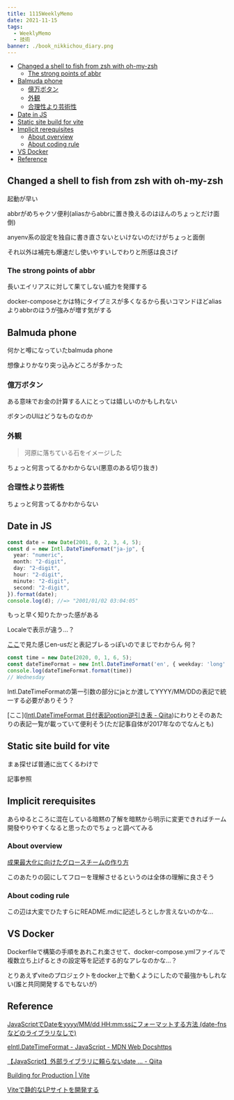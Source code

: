 ```yaml
---
title: 1115WeeklyMemo
date: 2021-11-15
tags:
  - WeeklyMemo
  - 技術
banner: ./book_nikkichou_diary.png
---
```


- [Changed a shell to fish from zsh with oh-my-zsh](#changed-a-shell-to-fish-from-zsh-with-oh-my-zsh)
  - [The strong points of abbr](#the-strong-points-of-abbr)
- [Balmuda phone](#balmuda-phone)
  - [億万ボタン](#億万ボタン)
  - [外観](#外観)
  - [合理性より芸術性](#合理性より芸術性)
- [Date in JS](#date-in-js)
- [Static site build for vite](#static-site-build-for-vite)
- [Implicit rerequisites](#implicit-rerequisites)
  - [About overview](#about-overview)
  - [About coding rule](#about-coding-rule)
- [VS Docker](#vs-docker)
- [Reference](#reference)

## Changed a shell to fish from zsh with oh-my-zsh

起動が早い

abbrがめちゃクソ便利(aliasからabbrに置き換えるのはほんのちょっとだけ面倒)

anyenv系の設定を独自に書き直さないといけないのだけがちょっと面倒

それ以外は補完も爆速だし使いやすいしでわりと所感は良さげ

### The strong points of abbr

長いエイリアスに対して果てしない威力を発揮する

docker-composeとかは特にタイプミスが多くなるから長いコマンドほどaliasよりabbrのほうが強みが増す気がする

## Balmuda phone

何かと噂になっていたbalmuda phone

想像よりかなり突っ込みどころが多かった

###  億万ボタン

ある意味でお金の計算する人にとっては嬉しいのかもしれない

ボタンのUIはどうなものなのか

### 外観

> 河原に落ちている石をイメージした

ちょっと何言ってるかわからない(悪意のある切り抜き)

### 合理性より芸術性

ちょっと何言ってるかわからない

## Date in JS

```typescript : sample01.ts
const date = new Date(2001, 0, 2, 3, 4, 5);
const d = new Intl.DateTimeFormat("ja-jp", {
  year: "numeric",
  month: "2-digit",
  day: "2-digit",
  hour: "2-digit",
  minute: "2-digit",
  second: "2-digit",
}).format(date);
console.log(d); //=> "2001/01/02 03:04:05"
```

もっと早く知りたかった感がある

Localeで表示が違う…？

[ここ](https://intl-date-time-format-checker.pages.dev/)で見た感じen-usだと表記ブレるっぽいのでまじでわからん 何？

```typescript : sample02.ts
const time = new Date(2020, 0, 1, 6, 5);
const dateTimeFormat = new Intl.DateTimeFormat('en', { weekday: 'long' }); // jp → enに修正
console.log(dateTimeFormat.format(time))
// Wednesday
```

Intl.DateTimeFormatの第一引数の部分にjaとか渡してYYYY/MM/DDの表記で統一する必要がありそう？

[ここ]([Intl.DateTimeFormat 日付表記option逆引き表 - Qiita](https://qiita.com/miyukiw/items/df979c83bc85a2ca18fe))にわりとそのあたりの表記一覧が載っていて便利そう(ただ記事自体が2017年なのでなんとも)

## Static site build for vite

まぁ探せば普通に出てくるわけで

記事参照

## Implicit rerequisites 

あらゆるところに混在している暗黙の了解を暗黙から明示に変更できればチーム開發やりやすくなると思ったのでちょっと調べてみる

### About overview

[成果最大化に向けたグロースチームの作り方](https://developers.cyberagent.co.jp/blog/archives/31316/#:~:text=%E3%83%9D%E3%82%A4%E3%83%B3%E3%83%88%E2%91%A0%EF%BC%9A%E7%82%B9%E3%81%A7%E8%A9%B1%E3%81%95%E3%81%AA%E3%81%84%E3%80%82%E4%B8%8A%E6%B5%81%E3%81%8B%E3%82%89%E5%85%A8%E3%81%A6%E3%82%92%E3%83%81%E3%83%BC%E3%83%A0%E3%81%AB%E3%82%A4%E3%83%B3%E3%82%B9%E3%83%88%E3%83%BC%E3%83%AB%E3%81%97%E3%80%81%E5%85%A8%E4%BD%93%E5%83%8F%E3%82%92%E6%8A%8A%E6%8F%A1%E3%81%97%E3%81%A6%E3%82%82%E3%82%89%E3%81%86)

このあたりの図にしてフローを理解させるというのは全体の理解に良さそう

### About coding rule

この辺は大変でひたすらにREADME.mdに記述しろとしか言えないのかな…

## VS Docker

Dockerfileで構築の手順をあれこれ楽させて、docker-compose.ymlファイルで複数立ち上げるときの設定等を記述する的なアレなのかな…？

とりあえずviteのプロジェクトをdocker上で動くようにしたので最強かもしれない(誰と共同開発するでもないが)

## Reference

[JavaScriptでDateをyyyy/MM/dd HH:mm:ssにフォーマットする方法 (date-fnsなどのライブラリなしで)](https://qiita.com/suin/items/122b24c246ce51fa5103)

[eIntl.DateTimeFormat - JavaScript - MDN Web Docshttps](https://developer.mozilla.org/ja/docs/Web/JavaScript/Reference/Global_Objects/Intl/DateTimeFormat)

[【JavaScript】外部ライブラリに頼らないdate ... - Qiita](https://qiita.com/hinaqiita/items/d5737855a3abe071a168)

[Building for Production | Vite](https://vitejs.dev/guide/build.html)

[Viteで静的なLPサイトを開発する](https://zenn.dev/junseinagao/scraps/a4e6b1413ff26e)

